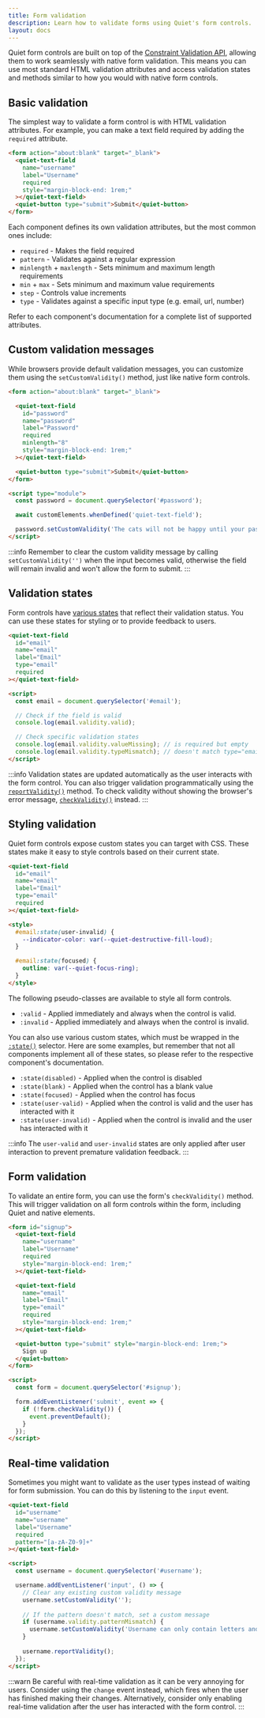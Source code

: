 ```yaml
---
title: Form validation
description: Learn how to validate forms using Quiet's form controls.
layout: docs
---
```


Quiet form controls are built on top of the [Constraint Validation API](https://developer.mozilla.org/en-US/docs/Web/HTML/Constraint_validation), allowing them to work seamlessly with native form validation. This means you can use most standard HTML validation attributes and access validation states and methods similar to how you would with native form controls.

## Basic validation

The simplest way to validate a form control is with HTML validation attributes. For example, you can make a text field required by adding the `required` attribute.

```html {.example .no-buttons}
<form action="about:blank" target="_blank">
  <quiet-text-field
    name="username"
    label="Username"
    required
    style="margin-block-end: 1rem;"
  ></quiet-text-field>
  <quiet-button type="submit">Submit</quiet-button>
</form>
```

Each component defines its own validation attributes, but the most common ones include:

- `required` - Makes the field required
- `pattern` - Validates against a regular expression
- `minlength` + `maxlength` - Sets minimum and maximum length requirements
- `min` + `max` - Sets minimum and maximum value requirements
- `step` - Controls value increments
- `type` - Validates against a specific input type (e.g. email, url, number)

Refer to each component's documentation for a complete list of supported attributes.

## Custom validation messages

While browsers provide default validation messages, you can customize them using the `setCustomValidity()` method, just like native form controls.

```html {.example .no-buttons}
<form action="about:blank" target="_blank">

  <quiet-text-field
    id="password"
    name="password"
    label="Password"
    required
    minlength="8"
    style="margin-block-end: 1rem;"
  ></quiet-text-field>

  <quiet-button type="submit">Submit</quiet-button>
</form>

<script type="module">
  const password = document.querySelector('#password');

  await customElements.whenDefined('quiet-text-field');

  password.setCustomValidity('The cats will not be happy until your password is at least 8 characters');
</script>
```

:::info
Remember to clear the custom validity message by calling `setCustomValidity('')` when the input becomes valid, otherwise the field will remain invalid and won't allow the form to submit.
:::

## Validation states

Form controls have [various states](https://developer.mozilla.org/en-US/docs/Web/API/ValidityState) that reflect their validation status. You can use these states for styling or to provide feedback to users.

```html
<quiet-text-field
  id="email"
  name="email"
  label="Email"
  type="email"
  required
></quiet-text-field>

<script>
  const email = document.querySelector('#email');

  // Check if the field is valid
  console.log(email.validity.valid);

  // Check specific validation states
  console.log(email.validity.valueMissing); // is required but empty
  console.log(email.validity.typeMismatch); // doesn't match type="email"
</script>
```

:::info
Validation states are updated automatically as the user interacts with the form control. You can also trigger validation programmatically using the [`reportValidity()`](https://developer.mozilla.org/en-US/docs/Web/API/HTMLInputElement/reportValidity) method. To check validity without showing the browser's error message, [`checkValidity()`](https://developer.mozilla.org/en-US/docs/Web/API/HTMLInputElement/checkValidity) instead.
:::

## Styling validation

Quiet form controls expose custom states you can target with CSS. These states make it easy to style controls based on their current state.

```html
<quiet-text-field
  id="email"
  name="email"
  label="Email"
  type="email"
  required
></quiet-text-field>

<style>
  #email:state(user-invalid) {
    --indicator-color: var(--quiet-destructive-fill-loud);
  }

  #email:state(focused) {
    outline: var(--quiet-focus-ring);
  }
</style>
```

The following pseudo-classes are available to style all form controls.

- `:valid` - Applied immediately and always when the control is valid.
- `:invalid` - Applied immediately and always when the control is invalid.

You can also use various custom states, which must be wrapped in the [`:state()`](https://developer.mozilla.org/en-US/docs/Web/CSS/:state) selector. Here are some examples, but remember that not all components implement all of these states, so please refer to the respective component's documentation.

- `:state(disabled)` - Applied when the control is disabled
- `:state(blank)` - Applied when the control has a blank value
- `:state(focused)` - Applied when the control has focus
- `:state(user-valid)` - Applied when the control is valid and the user has interacted with it
- `:state(user-invalid)` - Applied when the control is invalid and the user has interacted with it

:::info
The `user-valid` and `user-invalid` states are only applied after user interaction to prevent premature validation feedback.
:::

## Form validation

To validate an entire form, you can use the form's `checkValidity()` method. This will trigger validation on all form controls within the form, including Quiet and native elements.

```html {.example .no-buttons}
<form id="signup">
  <quiet-text-field
    name="username"
    label="Username"
    required
    style="margin-block-end: 1rem;"
  ></quiet-text-field>

  <quiet-text-field
    name="email"
    label="Email"
    type="email"
    required
    style="margin-block-end: 1rem;"
  ></quiet-text-field>

  <quiet-button type="submit" style="margin-block-end: 1rem;">
    Sign up
  </quiet-button>
</form>

<script>
  const form = document.querySelector('#signup');

  form.addEventListener('submit', event => {
    if (!form.checkValidity()) {
      event.preventDefault();
    }
  });
</script>
```

## Real-time validation

Sometimes you might want to validate as the user types instead of waiting for form submission. You can do this by listening to the `input` event.

```html {.example .no-buttons}
<quiet-text-field
  id="username"
  name="username"
  label="Username"
  required
  pattern="[a-zA-Z0-9]+"
></quiet-text-field>

<script>
  const username = document.querySelector('#username');

  username.addEventListener('input', () => {
    // Clear any existing custom validity message
    username.setCustomValidity('');
    
    // If the pattern doesn't match, set a custom message
    if (username.validity.patternMismatch) {
      username.setCustomValidity('Username can only contain letters and numbers');
    }
    
    username.reportValidity();
  });
</script>
```

:::warn
Be careful with real-time validation as it can be very annoying for users. Consider using the `change` event instead, which fires when the user has finished making their changes. Alternatively, consider only enabling real-time validation after the user has interacted with the form control.
:::

